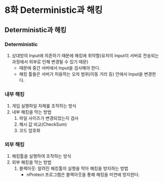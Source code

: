 # 8화 Deterministic과 해킹
## Deterministic과 해킹
### Deterministic
1. 상대방의 Input에 의존하기 때문에 해킹에 취약함(유저의 Input이 서버로 전송되는 과정에서 외부로 인해 변경될 수 있기 때문)
    * 때문에 중간 서버에서 Input을 검사해야 한다.
    * 해킹 툴들은 서버가 허용하는 오차 범위(이동 거리 등) 안에서 Input을 변경한다.

### 내부 해킹
1. 게임 실행파일 자체를 조작하는 방식
2. 내부 해킹을 막는 방법
    1) 파일 사이즈가 변경되었는지 검사
    2) 해시 값 비교(CheckSum)
    3) 코드 암호화

### 외부 해킹
1. 해킹툴을 실행하여 조작하는 방식
2. 외부 해킹을 막는 방법
    1) 블랙아웃: 알려진 해킹툴의 실행을 막아 해킹을 방지하는 방법
        * nProtect 프로그램은 블랙아웃을 통해 해킹을 미연에 방지한다.
